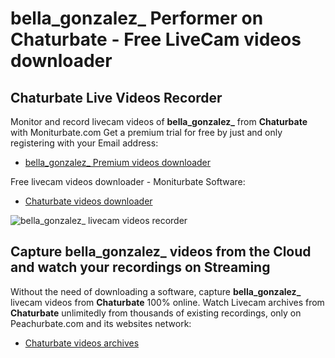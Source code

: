 # bella_gonzalez_ Performer on Chaturbate - Free LiveCam videos downloader

## Chaturbate Live Videos Recorder

Monitor and record livecam videos of **bella_gonzalez_** from **Chaturbate** with Moniturbate.com
Get a premium trial for free by just and only registering with your Email address:
* [bella_gonzalez_ Premium videos downloader](https://moniturbate.com/request-demo-licence-key.html)

Free livecam videos downloader - Moniturbate Software:
* [Chaturbate videos downloader](https://moniturbate.com/moniturbate-download-software.html)

![bella_gonzalez_ livecam videos recorder](https://peachurnet.com/templates/moniturbate-software.png)


## Capture bella_gonzalez_ videos from the Cloud and watch your recordings on Streaming

Without the need of downloading a software, capture **bella_gonzalez_** livecam videos from **Chaturbate** 100% online.
Watch Livecam archives from **Chaturbate** unlimitedly from thousands of existing recordings, only on Peachurbate.com and its websites network:
* [Chaturbate videos archives](https://peachurnet.com/)